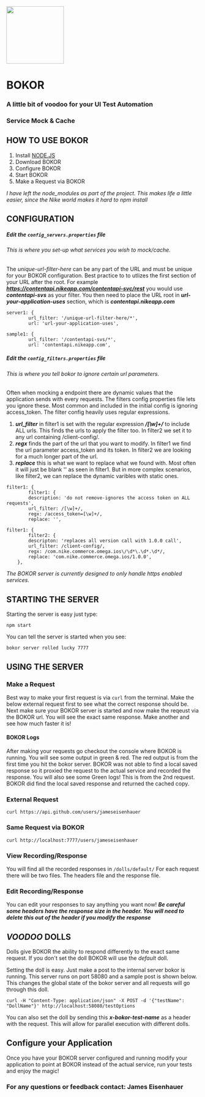 
<img src="http://bitbucket.nike.com/users/jeisenha/repos/bokor-ios-omega/browse/hosted_files/bokor.jpg?raw" width="150">

# BOKOR
### A little bit of voodoo for your UI Test Automation
### Service Mock & Cache

## HOW TO USE BOKOR
1. Install [NODE.JS](https://nodejs.org/en/)
1. Download BOKOR
1. Configure BOKOR
1. Start BOKOR
1. Make a Request via BOKOR

*I have left the node_modules as part of the project.  This makes life a little easier, since the Nike world makes it hard to npm install*

## CONFIGURATION
##### Edit the `config_servers.properties` file
###### This is where you set-up what services you wish to mock/cache.

The *unique-url-filter-here*  can be any part of the URL and must be unique for your BOKOR configuration.  Best practice to to utlizes the first section of your URL after the root.  For example ***https://contentapi.nikeapp.com/contentapi-svc/rest***  you would use ***contentapi-svs*** as your filter.  You then need to place the URL root in ***url-your-application-uses*** section, which is ***contentapi.nikeapp.com***

```
server1: {
        url_filter: '/unique-url-filter-here/*',
        url: 'url-your-application-uses',
```
```
sample1: {
        url_filter: '/contentapi-svs/*',
        url: 'contentapi.nikeapp.com',
```

##### Edit the `config_filters.properties` file
###### This is where you tell bokor to ignore certain url parameters.

Often when mocking a endpoint there are dynamic values that the application sends with every requests.  The filters config properties file lets you ignore these.  Most common and included in the initial config is ignoring access_token.  The filter config heavily uses regular expressions.

1. ***url_filter*** in filter1 is set with the regular expression ***/[\w]+/*** to include ALL urls.  This finds the urls to apply the filter too.  In filter2  we set it to any url containing /client-config/.
1. ***regx***  finds the part of the url that you want to modify.  In filter1 we find the url parameter access_token and its token.  In filter2 we are looking for a much longer part of the url.
1. ***replace*** this is what we want to replace what we found with.  Most often it will just be blank '' as seen in filter1.  But in more complex scenarios, like filter2, we can replace the dynamic varibles with static ones.


```
filter1: {
        filter1: {
        description: 'do not remove-ignores the access token on ALL requests',
        url_filter: /[\w]+/,
        regx: /access_token=[\w]+/,
        replace: '',
```


```
filter1: {
        filter2: {
        descripton: 'replaces all version call with 1.0.0 call',
        url_filter: /client-config/,
        regx: /com.nike.commerce.omega.ios\/\d*\.\d*.\d*/,
        replace: 'com.nike.commerce.omega.ios/1.0.0',
    },
```

*The BOKOR server is currently designed to only handle https enabled services.*


## STARTING THE SERVER
Starting the server is easy just type:

 `npm start`

You can tell the server is started when you see:

 `bokor server rolled lucky 7777`


## USING THE SERVER

### Make a Request
Best way to make your first request is via `curl` from the terminal.  Make the below external request first to see what the correct response should be.  Next make sure your BOKOR server is started and now make the reqeust via the BOKOR url.  You will see the exact same response.  Make another and see how much faster it is!
#### BOKOR Logs
After making your requests go checkout the console where BOKOR is running.  You will see some output in green & red.  The red output is from the first time you hit the bokor server.  BOKOR was not able to find a local saved response so it proxied the request to the actual service and recorded the response.  You will also see some Green logs!  This is from the 2nd request.  BOKOR did find the local saved response and returned the cached copy.


### External Request

`curl https://api.github.com/users/jameseisenhauer`

### Same Request via BOKOR

`curl http://localhost:7777/users/jameseisenhauer`

### View Recording/Response

You will find all the recorded responses in `/dolls/default/`  For each request there will be two files.  The headers file and the response file.

### Edit Recording/Response

You can edit your responses to say anything you want now!    ***Be careful some headers have the response size in the header.  You will need to delete this out of the header if you modify the response***

## ***VOODOO*** DOLLS
Dolls give BOKOR the ability to respond differently to the exact same request. If you don't set the doll BOKOR will use the *default* doll.

Setting the doll is easy.  Just make a post to the internal server bokor is running.  This server runs on port 58080 and a sample post is shown below.  This changes the global state of the bokor server and all requests will go through this doll.

```
curl -H "Content-Type: application/json" -X POST -d '{"testName": "DollName"}' http://localhost:58080/testOptions
```
You can also set the doll by sending this ***x-bokor-test-name*** as a header with the request.  This will allow for parallel execution with different dolls.

## Configure your Application
Once you have your BOKOR server configured and running modify your application to point at BOKOR instead of the actual service, run your tests and enjoy the magic!

### For any questions or feedback contact: James Eisenhauer
